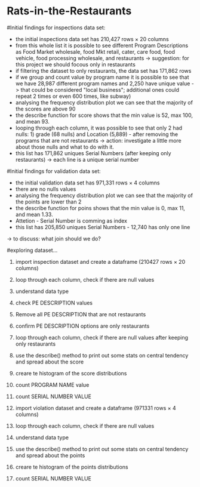 # Rats-in-the-Restaurants
#Initial findings for inspections data set:
- the initial inspections data set has 210,427 rows × 20 columns
- from this whole list it is possible to see different Program Descriptions as Food Market wholesale, food Mkt retail, cater, care food, food vehicle, food processing wholesale, and restaurants
-> suggestion: for this project we should focous only in restaurants
- if filtering the dataset to only restaurants, the data set has 171,862 rows
- if we group and count value by program name it is possible to see that we have 28,987 different program names and 2,250 have unique value -> that could be considered "local business"; additional ones could repeat 2 times or even 600 times, like subway)
- analysing the frequency distribution plot we can see that the majority of the scores are above 90
- the describe function for score shows that the min value is 52, max 100, and mean 93. 
- looping through each column, it was possible to see that only 2 had nulls: 1) grade (68 nulls) and Location (5,889) - after removing the programs that are not restaurants
-> action: investigate a little more about those nulls and what to do with it.
- this list has 171,862 uniques Serial Numbers (after keeping only restaurants) -> each line is a unique serial number

#Initial findings for validation data set:
- the initial validation data set has 971,331 rows × 4 columns
- there are no nulls values 
- analysing the frequency distribution plot we can see that the majority of the points are lower than 2
- the describe function for poins shows that the min value is 0, max 11, and mean 1.33. 
- Attetion - Serial Number is comming as index 
- this list has 205,850 uniques Serial Numbers - 12,740 has only one line

-> to discuss: what join should we do?

#exploring dataset...
1) import inspection dataset and create a dataframe (210427 rows × 20 columns)
2) loop through each column, check if there are null values
3) understand data type
4) check PE DESCRIPTION values
5) Remove all PE DESCRIPTION that are not restaurants
6) confirm  PE DESCRIPTION options are only restaurants
7) loop through each column, check if there are null values after keeping only restaurants
8) use the describe() method to print out some stats on central tendency and spread about the score
9) creare te histogram of the score distributions
10) count PROGRAM NAME value
11) count SERIAL NUMBER VALUE


1) import violation dataset and create a dataframe (971331 rows × 4 columns)
2) loop through each column, check if there are null values
3) understand data type
4) use the describe() method to print out some stats on central tendency and spread about the points
5) creare te histogram of the points distributions
6) count SERIAL NUMBER VALUE
